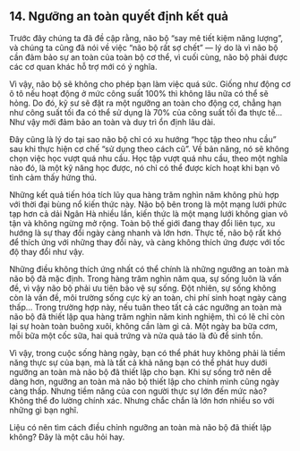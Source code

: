 ## 14. Ngưỡng an toàn quyết định kết quả

Trước đây chúng ta đã đề cập rằng, não bộ “say mê tiết kiệm năng lượng”, và chúng ta cũng đã nói về việc “não bộ rất sợ chết” — lý do là vì não bộ cần đảm bảo sự an toàn của toàn bộ cơ thể, vì cuối cùng, não bộ phải được các cơ quan khác hỗ trợ mới có ý nghĩa.

Vì vậy, não bộ sẽ không cho phép bạn làm việc quá sức. Giống như động cơ ô tô nếu hoạt động ở mức công suất 100% thì không lâu nữa có thể sẽ hỏng. Do đó, kỹ sư sẽ đặt ra một ngưỡng an toàn cho động cơ, chẳng hạn như công suất tối đa có thể sử dụng là 70% của công suất tối đa thực tế... Như vậy mới đảm bảo an toàn và duy trì ổn định lâu dài.

Đây cũng là lý do tại sao não bộ chỉ có xu hướng “học tập theo nhu cầu” sau khi thực hiện cơ chế “sử dụng theo cách cũ”. Về bản năng, nó sẽ không chọn việc học vượt quá nhu cầu. Học tập vượt quá nhu cầu, theo một nghĩa nào đó, là một kỹ năng học được, nó chỉ có thể được kích hoạt khi bạn vô tình cảm thấy hứng thú.

Những kết quả tiến hóa tích lũy qua hàng trăm nghìn năm không phù hợp với thời đại bùng nổ kiến thức này. Não bộ bên trong là một mạng lưới phức tạp hơn cả dải Ngân Hà nhiều lần, kiến thức là một mạng lưới không gian vô tận và không ngừng mở rộng. Toàn bộ thế giới đang thay đổi liên tục, xu hướng là sự thay đổi ngày càng nhanh và lớn hơn. Thực tế, não bộ rất khó để thích ứng với những thay đổi này, và càng không thích ứng được với tốc độ thay đổi như vậy.

Những điều không thích ứng nhất có thể chính là những ngưỡng an toàn mà não bộ đã mặc định. Trong hàng trăm nghìn năm qua, sự sống luôn là vấn đề, vì vậy não bộ phải ưu tiên bảo vệ sự sống. Đột nhiên, sự sống không còn là vấn đề, môi trường sống cực kỳ an toàn, chi phí sinh hoạt ngày càng thấp... Trong trường hợp này, nếu tuân theo tất cả các ngưỡng an toàn mà não bộ đã thiết lập qua hàng trăm nghìn năm kinh nghiệm, thì có lẽ chỉ còn lại sự hoàn toàn buông xuôi, không cần làm gì cả. Một ngày ba bữa cơm, mỗi bữa một cốc sữa, hai quả trứng và nửa quả táo là đủ để sinh tồn.

Vì vậy, trong cuộc sống hàng ngày, bạn có thể phát huy không phải là tiềm năng thực sự của bạn, mà là tất cả khả năng bạn có thể phát huy dưới ngưỡng an toàn mà não bộ đã thiết lập cho bạn. Khi sự sống trở nên dễ dàng hơn, ngưỡng an toàn mà não bộ thiết lập cho chính mình cũng ngày càng thấp. Nhưng tiềm năng của con người thực sự lớn đến mức nào? Không thể đo lường chính xác. Nhưng chắc chắn là lớn hơn nhiều so với những gì bạn nghĩ.

Liệu có nên tìm cách điều chỉnh ngưỡng an toàn mà não bộ đã thiết lập không? Đây là một câu hỏi hay.
